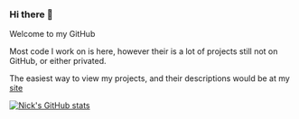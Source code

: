 ### Hi there 👋

Welcome to my GitHub

Most code I work on is here, however their is a lot of projects still not on GitHub, or either privated.

The easiest way to view my projects, and their descriptions would be at my [site](https://nickpysklywec.netlify.app)


[![Nick's GitHub stats](https://github-readme-stats.vercel.app/api?username=npysklyw&theme=dark)](https://github.com/npysklyw/github-readme-stats)



<!--
**npysklyw/npysklyw** is a ✨ _special_ ✨ repository because its `README.md` (this file) appears on your GitHub profile.

Here are some ideas to get you started:
[![Top Langs](https://github-readme-stats.vercel.app/api/top-langs/?username=npysklyw&theme=dark)](https://github.com/npysklyw/github-readme-stats)
- 🔭 I’m currently working on ...
- 🌱 I’m currently learning ...
- 👯 I’m looking to collaborate on ...
- 🤔 I’m looking for help with ...
- 💬 Ask me about ...
- 📫 How to reach me: ...
- 😄 Pronouns: ...
- ⚡ Fun fact: ...
-->
